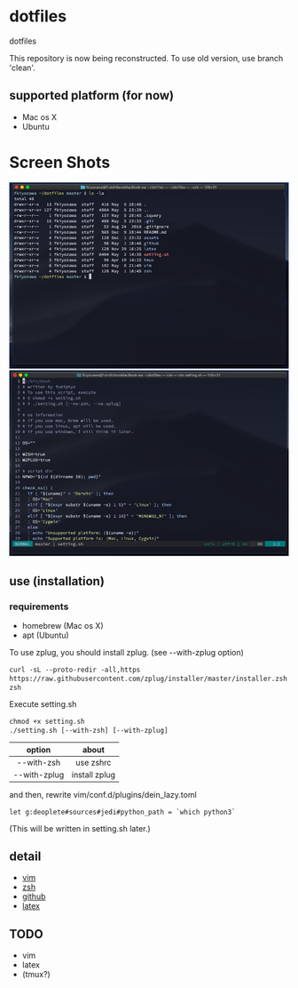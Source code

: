 # dotfiles
dotfiles

This repository is now being reconstructed. To use old version, use branch 'clean'.

## supported platform (for now)
 - Mac os X
 - Ubuntu

# Screen Shots
![zsh](assets/zsh_screen.png)
![vim](assets/vim_screen.png)

## use (installation)
### requirements
  - homebrew (Mac os X)
  - apt (Ubuntu)

To use zplug, you should install zplug. (see --with-zplug option)
```
curl -sL --proto-redir -all,https https://raw.githubusercontent.com/zplug/installer/master/installer.zsh| zsh
```
Execute setting.sh
```
chmod +x setting.sh
./setting.sh [--with-zsh] [--with-zplug]
```
  |option|about|
  |:---:|:---:|
  |--with-zsh|use zshrc|
  |--with-zplug|install zplug|
  
and then, rewrite vim/conf.d/plugins/dein_lazy.toml
```
let g:deoplete#sources#jedi#python_path = `which python3`
```
(This will be written in setting.sh later.)

## detail
 - [vim](vim/)
 - [zsh](zsh/)
 - [github](github/)
 - [latex](latex/)

## TODO
 - vim
 - latex
 - (tmux?)
